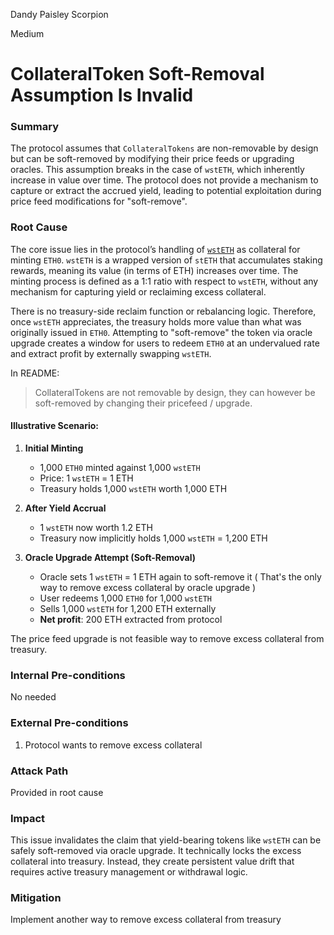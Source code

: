 Dandy Paisley Scorpion

Medium

# CollateralToken Soft-Removal Assumption Is Invalid

### Summary

The protocol assumes that `CollateralTokens` are non-removable by design but can be soft-removed by modifying their price feeds or upgrading oracles. This assumption breaks in the case of  `wstETH`, which inherently increase in value over time. The protocol does not provide a mechanism to capture or extract the accrued yield, leading to potential exploitation during price feed modifications for "soft-remove".




### Root Cause

The core issue lies in the protocol’s handling of [`wstETH`](https://github.com/sherlock-audit/2025-05-usual-eth0/blob/main/eth0-protocol/src/oracles/LidoWstEthOracle.sol#L86) as collateral for minting `ETH0`. `wstETH` is a wrapped version of `stETH` that accumulates staking rewards, meaning its value (in terms of ETH) increases over time. The minting process is defined as a 1:1 ratio with respect to `wstETH`, without any mechanism for capturing yield or reclaiming excess collateral.

There is no treasury-side reclaim function or rebalancing logic. Therefore, once `wstETH` appreciates, the treasury holds more value than what was originally issued in `ETH0`. Attempting to "soft-remove" the token via oracle upgrade creates a window for users to redeem `ETH0` at an undervalued rate and extract profit by externally swapping `wstETH`.

In README:

> CollateralTokens are not removable by design, they can however be soft-removed by changing their pricefeed / upgrade.

#### **Illustrative Scenario:**

1. **Initial Minting**

   * 1,000 `ETH0` minted against 1,000 `wstETH`
   * Price: 1 `wstETH` = 1 ETH
   * Treasury holds 1,000 `wstETH` worth 1,000 ETH

2. **After Yield Accrual**

   * 1 `wstETH` now worth 1.2 ETH
   * Treasury now implicitly holds 1,000 `wstETH` = 1,200 ETH

3. **Oracle Upgrade Attempt (Soft-Removal)**

   * Oracle sets 1 `wstETH` = 1 ETH again to soft-remove it ( That's the only way to remove excess collateral by oracle upgrade )
   * User redeems 1,000 `ETH0` for 1,000 `wstETH`
   * Sells 1,000 `wstETH` for 1,200 ETH externally
   * **Net profit**: 200 ETH extracted from protocol


The price feed upgrade is not feasible way to remove excess collateral from treasury.

### Internal Pre-conditions

No needed

### External Pre-conditions

1. Protocol wants to remove excess collateral

### Attack Path

Provided in root cause

### Impact

This issue invalidates the claim that yield-bearing tokens like `wstETH` can be safely soft-removed via oracle upgrade. It technically locks the excess collateral into treasury. Instead, they create persistent value drift that requires active treasury management or withdrawal logic.

### Mitigation

Implement another way to remove excess collateral from treasury